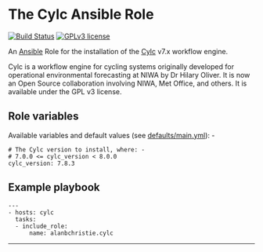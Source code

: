# The Cylc Ansible Role

[![Build Status](https://travis-ci.org/alanbchristie/cylc.svg?branch=master)](https://travis-ci.org/alanbchristie/cylc)
[![GPLv3 license](https://img.shields.io/badge/License-GPLv3-blue.svg)](http://perso.crans.org/besson/LICENSE.html)

An [Ansible] Role for the installation of the [Cylc] v7.x workflow engine.

Cylc is a workflow engine for cycling systems originally developed for
operational environmental forecasting at NIWA by Dr Hilary Oliver.
It is now an Open Source collaboration involving NIWA, Met Office, and others.
It is available under the GPL v3 license.

## Role variables
Available variables and default values
(see [defaults/main.yml](defaults/main.yml)): -

    # The Cylc version to install, where: -
    # 7.0.0 <= cylc_version < 8.0.0
    cylc_version: 7.8.3

## Example playbook

    ---
    - hosts: cylc
      tasks:
      - include_role:
          name: alanbchristie.cylc

---

[Ansible]: https://pypi.org/project/ansible/
[Cylc]: https://cylc.github.io
